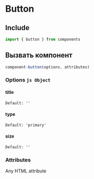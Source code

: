 # Button

## Include
```js
import { button } from components
```

## Вызвать компонент
```js
component-button(options, attributes)
```

### Options ```js Object```

#### title

```
Default: ''
```

#### type

```
Default: 'primary'
```

#### size

```
Default: ''
```

### Attributes
Any HTML attribute
